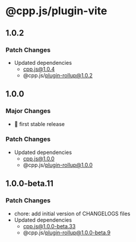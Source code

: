 # @cpp.js/plugin-vite

## 1.0.2

### Patch Changes

- Updated dependencies
  - cpp.js@1.0.4
  - @cpp.js/plugin-rollup@1.0.2

## 1.0.0

### Major Changes

- 🚀 first stable release

### Patch Changes

- Updated dependencies
  - cpp.js@1.0.0
  - @cpp.js/plugin-rollup@1.0.0

## 1.0.0-beta.11

### Patch Changes

- chore: add initial version of CHANGELOGS files
- Updated dependencies
  - cpp.js@1.0.0-beta.33
  - @cpp.js/plugin-rollup@1.0.0-beta.9
